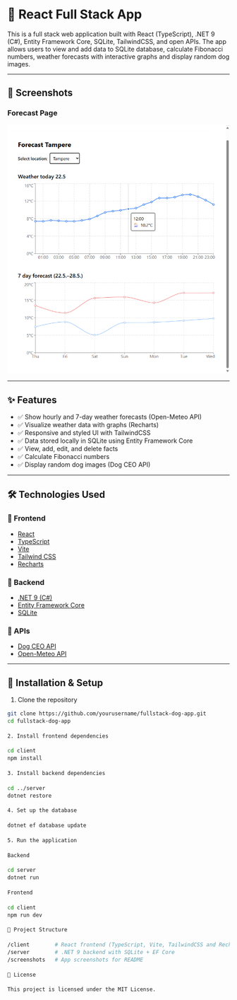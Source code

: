 # 🐾 React Full Stack App

This is a full stack web application built with React (TypeScript), .NET 9 (C#), Entity Framework Core, SQLite, TailwindCSS, and open APIs. The app allows users to view and add data to SQLite database, calculate Fibonacci numbers, weather forecasts with interactive graphs and display random dog images.

---

## 📸 Screenshots

### Forecast Page
![Forecast Screenshot](./screenshots/forecast.png)

---

## ✨ Features

- ✅ Show hourly and 7-day weather forecasts (Open-Meteo API)
- ✅ Visualize weather data with graphs (Recharts)
- ✅ Responsive and styled UI with TailwindCSS
- ✅ Data stored locally in SQLite using Entity Framework Core
- ✅ View, add, edit, and delete facts
- ✅ Calculate Fibonacci numbers
- ✅ Display random dog images (Dog CEO API)


---

## 🛠 Technologies Used

### 🔹 Frontend
- [React](https://reactjs.org/)
- [TypeScript](https://www.typescriptlang.org/)
- [Vite](https://vitejs.dev/)
- [Tailwind CSS](https://tailwindcss.com/)
- [Recharts](https://recharts.org/)

### 🔹 Backend
- [.NET 9 (C#)](https://dotnet.microsoft.com/)
- [Entity Framework Core](https://learn.microsoft.com/en-us/ef/)
- [SQLite](https://www.sqlite.org/index.html)

### 🔹 APIs
- [Dog CEO API](https://dog.ceo/dog-api/)
- [Open-Meteo API](https://open-meteo.com/)

---

## 🚀 Installation & Setup

1. Clone the repository
```bash
git clone https://github.com/yourusername/fullstack-dog-app.git
cd fullstack-dog-app

2. Install frontend dependencies

cd client
npm install

3. Install backend dependencies

cd ../server
dotnet restore

4. Set up the database

dotnet ef database update

5. Run the application

Backend

cd server
dotnet run

Frontend

cd client
npm run dev

📁 Project Structure

/client        # React frontend (TypeScript, Vite, TailwindCSS and Recharts)
/server        # .NET 9 backend with SQLite + EF Core
/screenshots   # App screenshots for README

📄 License

This project is licensed under the MIT License.
